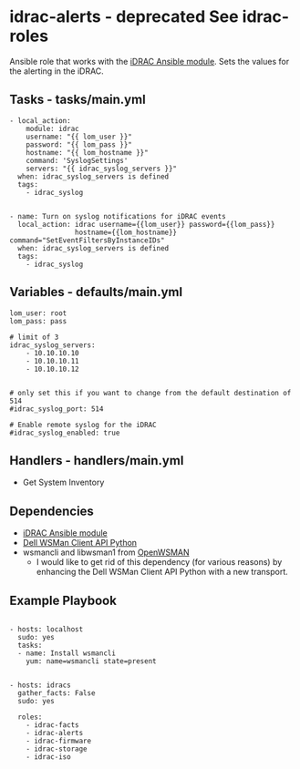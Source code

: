 # idrac-alerts - deprecated See idrac-roles
Ansible role that works with the [iDRAC Ansible module](https://github.com/hbeatty/iDRAC-Ansible-module). Sets the values for the alerting in the iDRAC.

## Tasks - tasks/main.yml

```
- local_action: 
    module: idrac
    username: "{{ lom_user }}"
    password: "{{ lom_pass }}"
    hostname: "{{ lom_hostname }}"
    command: 'SyslogSettings'
    servers: "{{ idrac_syslog_servers }}"
  when: idrac_syslog_servers is defined
  tags:
    - idrac_syslog


- name: Turn on syslog notifications for iDRAC events
  local_action: idrac username={{lom_user}} password={{lom_pass}}
                hostname={{lom_hostname}} command="SetEventFiltersByInstanceIDs"
  when: idrac_syslog_servers is defined
  tags:
    - idrac_syslog
```

## Variables - defaults/main.yml

```
lom_user: root
lom_pass: pass

# limit of 3
idrac_syslog_servers:
    - 10.10.10.10
    - 10.10.10.11
    - 10.10.10.12


# only set this if you want to change from the default destination of 514
#idrac_syslog_port: 514

# Enable remote syslog for the iDRAC
#idrac_syslog_enabled: true
```

## Handlers - handlers/main.yml

* Get System Inventory

## Dependencies

* [iDRAC Ansible module](https://github.com/hbeatty/iDRAC-Ansible-module)
* [Dell WSMan Client API Python](https://github.com/hbeatty/dell-wsman-client-api-python)
* wsmancli and libwsman1 from [OpenWSMAN](https://openwsman.github.io/)
  * I would like to get rid of this dependency (for various reasons) by enhancing the Dell WSMan Client API Python with a new transport.

## Example Playbook

```

- hosts: localhost
  sudo: yes
  tasks:
  - name: Install wsmancli
    yum: name=wsmancli state=present


- hosts: idracs
  gather_facts: False
  sudo: yes

  roles:
    - idrac-facts
    - idrac-alerts
    - idrac-firmware
    - idrac-storage
    - idrac-iso
```
